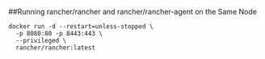 ##Running rancher/rancher and rancher/rancher-agent on the Same Node

```shell
docker run -d --restart=unless-stopped \
  -p 8080:80 -p 8443:443 \
  --privileged \
  rancher/rancher:latest
  ```
